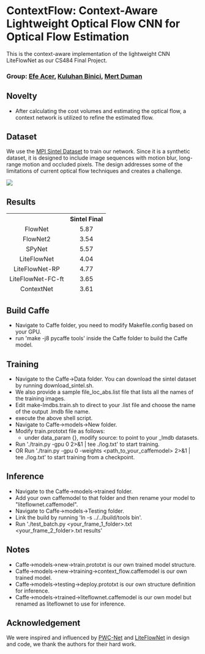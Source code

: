 # ContextFlow: Context-Aware Lightweight Optical Flow CNN for Optical Flow Estimation

This is the context-aware implementation of the lightweight CNN LiteFlowNet as our CS484 Final Project.

### Group: [Efe Acer](https://github.com/efeacer), [Kuluhan Binici](https://github.com/kuluhan), [Mert Duman](https://github.com/MertDuman)

## Novelty
- After calculating the cost volumes and estimating the optical flow, a context network is utilized to refine the estimated flow.

## Dataset
We use the [MPI Sintel Dataset](http://sintel.is.tue.mpg.de/) to train our network. Since it is a synthetic dataset, it is designed to include image sequences with motion blur, long-range motion and occluded pixels. The design addresses some of the limitations of current optical flow techniques and creates a challenge.

![](images/combined.gif)

## Results
<table>
<thead>
<tr>
<th align="center"></th>
<th align="center">Sintel Final</th>
</tr>
<tr>
<td align="center">FlowNet</td>
<td align="center">5.87</td>
</tr>
<tr>
<td align="center">FlowNet2</td>
<td align="center">3.54</td>
</tr>
<tr>
<td align="center">SPyNet</td>
<td align="center">5.57</td>
</tr>
<tr>
<td align="center">LiteFlowNet</td>
<td align="center">4.04</td>
</tr>
<tr>
<td align="center">LiteFlowNet-RP</td>
<td align="center">4.77</td>
</tr>
<tr>
<td align="center">LiteFlowNet-FC-ft</td>
<td align="center">3.65</td>
</tr>
<tr>
<td align="center">ContextNet</td>
<td align="center">3.61</td>
</tr>    
</tbody></table>

## Build Caffe
- Navigate to Caffe folder, you need to modify Makefile.config based on your GPU.
- run 'make -j8 pycaffe tools' inside the Caffe folder to build the Caffe model.

## Training
- Navigate to the Caffe->Data folder. You can download the sintel dataset by running download_sintel.sh.
- We also provide a sample file_loc_abs.list file that lists all the names of the training images.
- Edit make-lmdbs.train.sh to direct to your .list file and choose the name of the output .lmdb file name.
- execute the above shell script.
- Navigate to Caffe->models->New folder.
- Modify train.prototxt file as follows:
    - under data_param {}, modify source: to point to your _lmdb datasets.
- Run './train.py -gpu 0 2>&1 | tee ./log.txt' to start training.
- OR Run './train.py -gpu 0 -weights <path_to_your_caffemodel> 2>&1 | tee ./log.txt' to start training from a checkpoint.

## Inference
- Navigate to the Caffe->models->trained folder.
- Add your own caffemodel to that folder and then rename your model to "liteflownet.caffemodel".
- Navigate to Caffe->models->Testing folder.
- Link the build by running 'ln -s ../../build/tools bin'.
- Run './test_batch.py <your_frame_1_folder>.txt <your_frame_2_folder>.txt results'

## Notes
- Caffe->models->new->train.prototxt is our own trained model structure.
- Caffe->models->new->training->context_flow.caffemodel is our own trained model.
- Caffe->models->testing->deploy.prototxt is our own structure definition for inference.
- Caffe->models->trained->liteflownet.caffemodel is our own model but renamed as liteflownet to use for inference.

## Acknowledgement
We were inspired and influenced by [PWC-Net](https://github.com/NVlabs/PWC-Net) and [LiteFlowNet](https://github.com/twhui/LiteFlowNet) in design and code, we thank the authors for their hard work.

